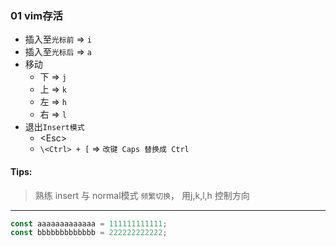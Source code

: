 ### 01 vim存活

- 插入至`光标前` => `i`
- 插入至`光标后` => `a`
- 移动
  - 下 => `j`
  - 上 => `k`
  - 左 => `h`
  - 右 => `l`
- 退出`Insert模式`
  - \<Esc>
  - `\<Ctrl> + [`  => `改键 Caps 替换成 Ctrl`

#### Tips:

> 熟练 insert 与 normal模式 `频繁切换`， 用j,k,l,h 控制方向

----

```js
const aaaaaaaaaaaaa = 111111111111;
const bbbbbbbbbbbbb = 222222222222;
```